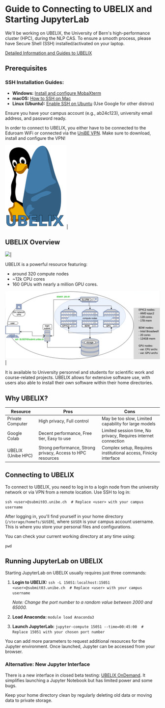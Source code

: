 # Guide to Connecting to UBELIX and Starting JupyterLab

We'll be working on UBELIX, the University of Bern's high-performance cluster (HPC), during the NLP CAS. To ensure a smooth process, please have Secure Shell (SSH) installed/activated on your laptop.

[Detailed Information and Guides to UBELIX](https://hpc-unibe-ch.github.io/)

## Prerequisites

### SSH Installation Guides:
- **Windows:** [Install and configure MobaXterm](https://medium.com/@getstaked/how-to-connect-to-your-vps-via-ssh-by-using-mobaxterm-f403c6d3727b)
- **macOS:** [How to SSH on Mac](https://www.servermania.com/kb/articles/ssh-mac)
- **Linux (Ubuntu):** [Enable SSH on Ubuntu](https://linuxize.com/post/how-to-enable-ssh-on-ubuntu-20-04/) (Use Google for other distros)

Ensure you have your campus account (e.g., ab24c123), university email address, and password ready.

In order to connect to UBELIX, you either have to be connected to the Eduroam WiFi or connected via the [UniBE VPN](https://vpn.unibe.ch). Make sure to download, install and configure the VPN!

<img src="ubelix.png" width="200">|


## UBELIX Overview

<img src="ubelix_server.png" width="600">|

UBELIX is a powerful resource featuring:

- around 320 compute nodes
- ~12k CPU cores
- 160 GPUs with nearly a million GPU cores.

<img src="ubelix_diagram.png" width="900">|

It is available to University personnel and students for scientific work and course-related projects. UBELIX allows for extensive software use, with users also able to install their own software within their home directories.



## Why UBELIX?

| Resource            | Pros                                                      | Cons                                                     |
|---------------------|-----------------------------------------------------------|----------------------------------------------------------|
| Private Computer        | High privacy, Full control                                 | May be too slow, Limited capability for large models      |
| Google Colab        | Decent performance, Free tier, Easy to use                 | Limited session time, No privacy, Requires internet connection |
| UBELIX (Unibe HPC)  | Strong performance, Strong privacy, Access to HPC resources | Complex setup, Requires institutional access, Finicky interface |


## Connecting to UBELIX

To connect to UBELIX, you need to log in to a login node from the university network or via VPN from a remote location. Use SSH to log in:

`ssh <user>@submit03.unibe.ch  # Replace <user> with your campus username`

After logging in, you'll find yourself in your home directory (`/storage/homefs/$USER`), where `$USER` is your campus account username. This is where you store your personal files and configurations.

You can check your current working directory at any time using:

`pwd`


## Running JupyterLab on UBELIX

Starting JupyterLab on UBELIX usually requires just three commands:

1. **Login to UBELIX:**
    `ssh -L 15051:localhost:15051 <user>@submit03.unibe.ch  # Replace <user> with your campus username`
    
    _Note: Change the port number to a random value between 2000 and 65000._

2. **Load Anaconda:**
    `module load Anaconda3`

3. **Launch JupyterLab:**
    `jupyter-compute 15051 --time=00:45:00  # Replace 15051 with your chosen port number`

You can add more parameters to request additional resources for the Jupyter environment. Once launched, Jupyter can be accessed from your browser.



### Alternative: New Jupyter Interface

There is a new interface in closed beta testing: [UBELIX OnDemand](https://ondemand.hpc.unibe.ch/). It simplifies launching a Jupyter Notebook but has limited power and some bugs.


Keep your home directory clean by regularly deleting old data or moving data to private storage.
